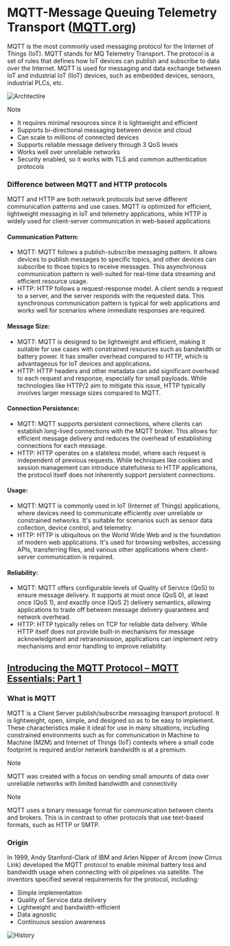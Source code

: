 # MQTT-Message Queuing Telemetry Transport   ([MQTT.org](https://mqtt.org/))

MQTT is the most commonly used messaging protocol for the Internet of Things (IoT). MQTT stands for MQ Telemetry Transport. The protocol is a set of rules that defines how IoT devices can publish and subscribe to data over the Internet. MQTT is used for messaging and data exchange between IoT and industrial IoT (IIoT) devices, such as embedded devices, sensors, industrial PLCs, etc. 

![Archtectire](https://media.geeksforgeeks.org/wp-content/uploads/20200627234409/mqtt.png)

> [!NOTE]
> - It requires minimal resources since it is lightweight and efficient
> - Supports bi-directional messaging between device and cloud
> - Can scale to millions of connected devices
> - Supports reliable message delivery through 3 QoS levels
> - Works well over unreliable networks
> -  Security enabled, so it works with TLS and common authentication protocols

### Difference between MQTT and HTTP protocols 
MQTT and HTTP are both network protocols but serve different communication patterns and use cases. MQTT is optimized for efficient, lightweight messaging in IoT and telemetry applications, while HTTP is widely used for client-server communication in web-based applications

#### Communication Pattern:
- MQTT: MQTT follows a publish-subscribe messaging pattern. It allows devices to publish messages to specific topics, and other devices can subscribe to those topics to receive messages. This asynchronous communication pattern is well-suited for real-time data streaming and efficient resource usage.
- HTTP: HTTP follows a request-response model. A client sends a request to a server, and the server responds with the requested data. This synchronous communication pattern is typical for web applications and works well for scenarios where immediate responses are required.

#### Message Size:
- MQTT: MQTT is designed to be lightweight and efficient, making it suitable for use cases with constrained resources such as bandwidth or battery power. It has smaller overhead compared to HTTP, which is advantageous for IoT devices and applications.
- HTTP: HTTP headers and other metadata can add significant overhead to each request and response, especially for small payloads. While technologies like HTTP/2 aim to mitigate this issue, HTTP typically involves larger message sizes compared to MQTT.

#### Connection Persistence:
- MQTT: MQTT supports persistent connections, where clients can establish long-lived connections with the MQTT broker. This allows for efficient message delivery and reduces the overhead of establishing connections for each message.
- HTTP: HTTP operates on a stateless model, where each request is independent of previous requests. While techniques like cookies and session management can introduce statefulness to HTTP applications, the protocol itself does not inherently support persistent connections.

#### Usage:
- MQTT: MQTT is commonly used in IoT (Internet of Things) applications, where devices need to communicate efficiently over unreliable or constrained networks. It's suitable for scenarios such as sensor data collection, device control, and telemetry.
- HTTP: HTTP is ubiquitous on the World Wide Web and is the foundation of modern web applications. It's used for browsing websites, accessing APIs, transferring files, and various other applications where client-server communication is required.

#### Reliability:
- MQTT: MQTT offers configurable levels of Quality of Service (QoS) to ensure message delivery. It supports at most once (QoS 0), at least once (QoS 1), and exactly once (QoS 2) delivery semantics, allowing applications to trade off between message delivery guarantees and network overhead.
- HTTP: HTTP typically relies on TCP for reliable data delivery. While HTTP itself does not provide built-in mechanisms for message acknowledgment and retransmission, applications can implement retry mechanisms and error handling to improve reliability.


## [Introducing the MQTT Protocol – MQTT Essentials: Part 1](https://www.hivemq.com/blog/mqtt-essentials-part-1-introducing-mqtt/)

### What is MQTT
MQTT is a Client Server publish/subscribe messaging transport protocol. It is lightweight, open, simple, and designed so as to be easy to implement. These characteristics make it ideal for use in many situations, including constrained environments such as for communication in Machine to Machine (M2M) and Internet of Things (IoT) contexts where a small code footprint is required and/or network bandwidth is at a premium.

> [!NOTE]
> MQTT was created with a focus on sending small amounts of data over unreliable networks with limited bandwidth and connectivity

> [!NOTE]
> MQTT uses a binary message format for communication between clients and brokers. This is in contrast to other protocols that use text-based formats, such as HTTP or SMTP.

### Origin
In 1999, Andy Stanford-Clark of IBM and Arlen Nipper of Arcom (now Cirrus Link) developed the MQTT protocol to enable minimal battery loss and bandwidth usage when connecting with oil pipelines via satellite. The inventors specified several requirements for the protocol, including:
- Simple implementation
- Quality of Service data delivery
- Lightweight and bandwidth-efficient
- Data agnostic
- Continuous session awareness

![History](https://www.hivemq.com/sb-assets/f/243938/600x1200/dd67e69190/when-was-mqtt-discovered.webp)
